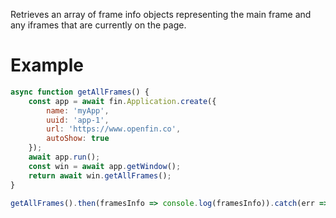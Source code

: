 Retrieves an array of frame info objects representing the main frame and any
iframes that are currently on the page.

# Example
```js
async function getAllFrames() {
    const app = await fin.Application.create({
        name: 'myApp',
        uuid: 'app-1',
        url: 'https://www.openfin.co',
        autoShow: true
    });
    await app.run();
    const win = await app.getWindow();
    return await win.getAllFrames();
}

getAllFrames().then(framesInfo => console.log(framesInfo)).catch(err => console.log(err));
```
